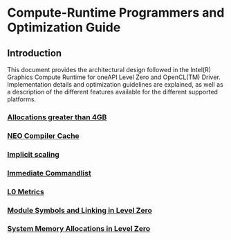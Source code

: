 <!---

Copyright (C) 2022-2023 Intel Corporation

SPDX-License-Identifier: MIT

-->

# Compute-Runtime Programmers and Optimization Guide

## Introduction

This document provides the architectural design followed in the Intel(R) Graphics Compute Runtime for oneAPI Level Zero and OpenCL(TM) Driver. Implementation details and optimization guidelines are explained, as well as a description of the different features available for the different supported platforms.

### [Allocations greater than 4GB](ALLOCATIONS_GREATER_THAN_4GB.md)
### [NEO Compiler Cache](COMPILER_CACHE.md)
### [Implicit scaling](IMPLICIT_SCALING.md)
### [Immediate Commandlist](IMMEDIATE_COMMANDLIST.md)
### [L0 Metrics](METRICS.md)
### [Module Symbols and Linking in Level Zero](MODULE_SYMBOL_SUPPORT.md)
### [System Memory Allocations in Level Zero](SYSTEM_MEMORY_ALLOCATIONS.md)